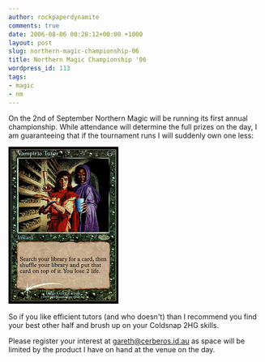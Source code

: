 ```yaml
---
author: rockpaperdynamite
comments: true
date: 2006-08-06 00:28:12+00:00 +1000
layout: post
slug: northern-magic-championship-06
title: Northern Magic Championship '06
wordpress_id: 113
tags:
- magic
- nm
---
```


On the 2nd of September Northern Magic will be running its first annual championship. While attendance will determine the full prizes on the day, I am guaranteeing that if the tournament runs I will suddenly own one less:

![Judge Foil Vampiric Tutor](/img/vampiricTutor.jpg)

So if you like efficient tutors (and who doesn't) than I recommend you find your best other half and brush up on your Coldsnap 2HG skills.

Please register your interest at [gareth@cerberos.id.au](mailto:gareth@cerberos.id.au) as space will be limited by the product I have on hand at the venue on the day.
